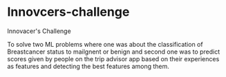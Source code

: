 # Innovcers-challenge
Innovacer's Challenge 

To solve two ML problems where one was about the classification of Breastcancer status to mailgnent or benign and second one was to predict scores given by people on the trip advisor app based on their experiences as features and detecting the best features among them.

